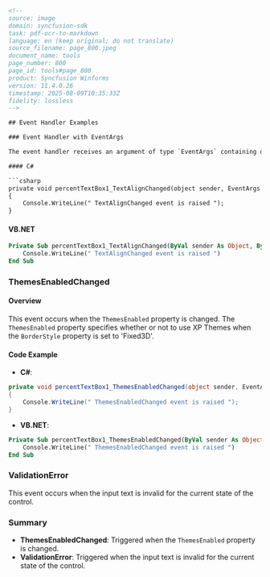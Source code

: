 ```html
<!-- 
source: image
domain: syncfusion-sdk
task: pdf-ocr-to-markdown
language: en (keep original; do not translate)
source_filename: page_800.jpeg
document_name: tools
page_number: 800
page_id: tools#page_800
product: Syncfusion Winforms
version: 11.4.0.26
timestamp: 2025-08-09T10:35:33Z
fidelity: lossless
-->

## Event Handler Examples

### Event Handler with EventArgs

The event handler receives an argument of type `EventArgs` containing data related to this event.

#### C#

```csharp
private void percentTextBox1_TextAlignChanged(object sender, EventArgs e)
{
    Console.WriteLine(" TextAlignChanged event is raised ");
}
```

#### VB.NET

```vb
Private Sub percentTextBox1_TextAlignChanged(ByVal sender As Object, ByVal e As EventArgs)
    Console.WriteLine(" TextAlignChanged event is raised ")
End Sub
```

### ThemesEnabledChanged

#### Overview
This event occurs when the `ThemesEnabled` property is changed. The `ThemesEnabled` property specifies whether or not to use XP Themes when the `BorderStyle` property is set to 'Fixed3D'.

#### Code Example

- **C#**:

```csharp
private void percentTextBox1_ThemesEnabledChanged(object sender, EventArgs e)
{
    Console.WriteLine(" ThemesEnabledChanged event is raised ");
}
```

- **VB.NET**:

```vb
Private Sub percentTextBox1_ThemesEnabledChanged(ByVal sender As Object, ByVal e As EventArgs)
    Console.WriteLine(" ThemesEnabledChanged event is raised ")
End Sub
```

### ValidationError

This event occurs when the input text is invalid for the current state of the control.

### Summary
- **ThemesEnabledChanged**: Triggered when the `ThemesEnabled` property is changed.
- **ValidationError**: Triggered when the input text is invalid for the current state of the control.

<!-- tags: [essential-tools, windows-forms, event-handlers, winforms, EventArgs, ThemesEnabled, fixed3D, validation, VisualBasic.NET, C#] keywords: [event handler, EventArgs, ThemesEnabled, fixed3D, ValidationError, XPThemes, BorderStyle] -->
```